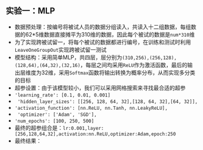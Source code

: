 ## 实验一：MLP

- 数据预处理：按编号将被试人员的数据分组读入，共读入十二组数据，每组数据的62*5维数据直接摊平为310维的数据，因此每个被试的数据是`num*310`维
- 为了实现跨被试留一，将每个被试的数据都进行编号，在训练和测试时利用`LeaveOneGroupOut`实现跨被试留一测试
- 模型结构：采用简单MLP，共四层，层分别为`(310,256),(256,128),(128,64),(64,32),(32,16)`，每层之间均采用`ReLU`作为激活函数，最后的输出层维度为32维，采用`Softmax`函数将输出转换为概率分布，从而实现多分类的目标
- 超参设置：由于该模型较小，我们可以采用网格搜索来寻找最合适的超参
- `'learning_rate': [0.1, 0.01, 0.001]`
- ` 'hidden_layer_sizes': [[256, 128, 64, 32],[128, 64, 32],[64, 32]],` 
- `'activation_function': [nn.ReLU, nn.Tanh, nn.LeakyReLU],` 
- ` 'optimizer': ['Adam', 'SGD'],` 
- `'num_epochs': [100, 250, 500]`
- 最终的超参组合是：`lr:0.001,layer:[256,128,64,32],activation:nn.ReLU,optimizer:Adam,epoch:250`
- 最终结果：